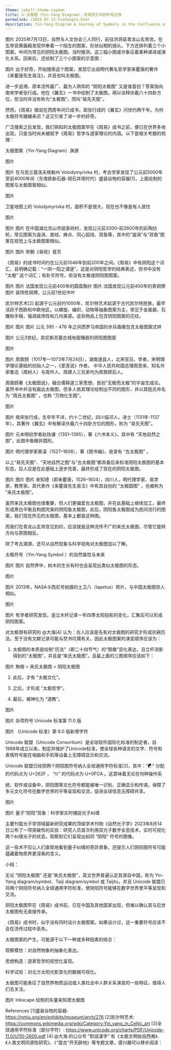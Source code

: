 ```yaml
---
theme: jekyll-theme-cayman
title: ࿊ 太极图（Yin-Yang Diagram）：文明交汇中的符号之旅
permalink: /2025-07-13-YinYangtu.html
description: Yin-Yang Diagram A Journey of Symbols in the Confluence of Civilizations
---
```



图片
2025年7月13日，自然与人文协会三人同行，前往洪洞县青龙山玄帝宫。在玄帝宫黄籙殿发现供奉着一个陌生的图案，形状似相机镜头。下方还排列着三个小图案，中间为常见的阴阳太极图。当时推测，这三幅小图或许象征着某种递进或演化关系。回来后，还绘制了三个小图案的示意图：

图片
出于好奇，开始搜索这个图案，发现它出自明代著名哲学家来瞿唐的著作《来瞿唐先生易注》，并且也叫太极图。

进一步追溯，原本流传最广、最为人熟知的 “阴阳太极图” 又是谁首创？答案指向南宋学者张行成。他在《翼玄》一书中绘制了太极图，用以诠释伏羲六十四卦方位，但当时并没有称为“太极图”，而叫“易先天图”。

然而，《周易》据说在西周年间已成书，距张行成的《翼玄》问世约两千年。为何太极符号姗姗来迟？这又引发了进一步的好奇。

广泛搜索之后发现，我们熟知的太极图案早在《周易》成书之前，便已在世界多地出现，只是当时尚未被赋予《周易》哲学与道家理论的内涵。以下是相关考据的梳理：



太极图案（Yin-Yang Diagram）渊源

图片

图片
在乌克兰基洛夫格勒州 Volodymyrivka 村，考古学家发现了公元前5000年至前4000年间（东南欧新石器-铜石并用时代）盛装谷物的容器[1]，上面绘制的图案与太极图案相似。

图片

卫星地图上的 Volodymyrivka 村，面积不是很大，现在也不像是有人居住



图片

图片
图片
在中国湖北京山市屈家岭村，发现公元前3300–前2600年的彩陶纺轮，常见图案为漩涡、直线、麻点、同心弧线、双鱼等，其中的“漩涡”与“双鱼”图案在视觉上与太极图案相似。



图片
图片
宋朝《易经》首页

《周易》的成书时间约在公元前1046年到前200年之间。《周易》中有阴阳这个词汇，且明确记载：“一阴一阳之谓道”，这是对阴阳哲学的经典表述，但书中没有 “太极” 这个词汇；有卦爻符号，但没有太极或阴阳图图案。



图片
图片
法国发现公元前400年的圆盘胸针
图片
法国发现公元前400年的青铜牌
图片
装饰性铜牌，公元前1世纪中叶

凯尔特艺术[2] 起源于公元前约1000年，凯尔特艺术起源于古代凯尔特民族，最早活跃于西欧和中欧地区。以螺旋、编织、动物等抽象图案为主，常见于金属器、石雕和手稿，强调装饰性和几何美感。这些物品上包含阴阳图案的花纹。


图片
图片
图片
公元 395 - 476 年之间西罗马帝国的步兵盾徽包含太极图案式样

图片
公元3世纪，突尼斯苏塞古城地面镶嵌的阴阳图图案



图片



图片
周敦颐（1017年—1073年7月24日），湖南道县人，北宋官员、学者，宋明理学理论基础的创始人之一，《爱莲说》作者。 中华人民共和国总理周恩来、知名作家鲁迅（周树人）与周作人、周建人三兄弟均为周敦颐后人。

周敦颐著《太极图说》，融合儒释道三家思想，首创“无极而太极”的宇宙生成论。虽然书中并没有画出太极图，但多人依其理论绘制出不同的图形，并以其姓氏命名为 “周氏太极图” ，也称 “万物化生图”。



图片

图片
南宋张行成，生卒年不详，约十二世纪，四川临邛人，进士（1131年-1137年）。其著作《翼玄》中有解读伏羲六十四卦方位的图形，称为 “易先天图”。


图片
元末明初学者赵㧑谦（1351–1395），著《六书本义》，其中有 “天地自然之图”，此图中鱼眼非圆形。



图片
明代理学家章潢（1527–1608），著《图书编》，收录有 “古太极图” 。

以上“易先天图”、“天地自然之图”与“古太极图”都具备后来标准阴阳太极图的基本形态，后人应是在此基础上逐步完善，最终形成了现在的阴阳太极图。



图片
图片
图片
来知德（即来瞿唐，1526–1604），四川人，明代理学家、易学家，教育家。其代表作《来瞿唐先生易注》中有其自创的 “太极圆图” ，也被称为  “来氏太极图”。

虽然来氏太极图也很重要，但人们更偏爱古太极图，并在此基础上继续加工，最终形成黑白平衡且构图完美的阴阳鱼太极图，此后，阴阳鱼太极图成为民间流行的图案，我们现在所见的太极图，基本上都是这种图。

而我们在青龙山玄帝宫见到的，应该就是这种流传不广的来氏太极图，尽管它旋转方向与原图相反。



除了考古溯源，还可从自然现象与科学视角对太极图加以了解。



太极符号（Yin-Yang Symbol ）的自然属性与未来

图片
图片
自然界中，树木的生长有时也会呈现出类似太极图的形态。



图片

图片
2013年，NASA卡西尼号拍摄的土卫八（Iapetus）照片，与中国太极图惊人相似。

图片


图片
有学者研究发现，竖立木杆记录一年四季太阳投影的变化，汇集后可以形成阴阳图案。

对太极很有研究的 @大海[4]  认为：古人应该是先有对太极图的研究才形成农耕历法。至于没有文献记录可能与焚书坑儒有关。因此太极图案的演变顺序应该为：

1. 太极图的本质是绘制“历法”（即二十四节气）的“图像”显化表达，且立杆测影得到的“太极图”，并且是“来氏太极图”。且最上面的三图顺序应该如下：

图片
無極 > 来氏太极图 > 阴阳太极图

2. 此后，才有 “太极文化”。

3. 之后，才形成 “太极哲学”。

4. 最后，被神化为 “道教”。



图片

图片
杂项符号 Unicode 标准第 11.0 版

图片
《Unicode 标准》第 6.0 版新增字符

Unicode 联盟（Unicode Consortium）是全球软件国际化标准的制定者，自1988年成立以来，制定并维护了Unicode标准，使全球各种语言的文字、符号和表情符号能在电脑和手机等设备上无障碍显示和交流。

Unicode 联盟已经把两个阴阳图符号纳入全球通用字符标准[3]，其中：“☯” 分配的代码点为 U+262F ， “࿊” 的代码点为 U+0FCA 。这意味着无论在何种操作系统、软件或设备中，阴阳图等文化符号都能被唯一识别、正确显示和传递。保障了多元文化符号在数字世界的平等呈现和交流，促进全球信息无障碍共享。



图片

图片
量子“阴阳”现象：科学家实时捕捉光子纠缠

主要刊载光子学领域最新研究成果的顶级学术刊物《自然光子学》2023年8月14日公布了一项突破性的实验：研究人员首次利用双光子数字全息技术，实时可视化两个纠缠光子的状态，观察到它们呈现出如同 “阴阳” 符号的图像。

这一技术不仅让人们直观地看到量子纠缠的奇异景象，还提示人们阴阳图符号可能蕴藏着物质界更深奥的含义。





小结：

无论 “阴阳太极图” 还是“来氏太极图”，英文世界普遍认定其源自中国，称为 Yin-Yang diagram/symbol、Taiji diagram/symbol 或 Taijitu，并且 Unicode 联盟已将两个阴阳符号纳入全球通用字符标准，使阴阳符号能够在数字世界里平等呈现和交流。

阴阳太极图早在《周易》成书前，已在中国及其他国家出现，但难以确认其与后世太极图有无直接传承。

《周易》成书时，似乎没有同时设计太极图案。如果设计过，这一重要符号应该不会在流传过程中丢失。

太极图案的产生，可能源于以下一种或多种因素的结合：

观察模仿：对自然物象的抽象化表达。

思想构造：道家哲学的视觉化呈现。

科学试验：对北方太阳光影变化的数据可视化。

太极图可能表征了自然界物质运动或人类社会中人群关系演变的一些特征，值得人们去关注。



图片
Inkscape 绘制的矢量来知德太极图

References
[1]盛装谷物的容器: https://nmiu.org/en/exhibits/museum/arch/276
[2]凯尔特艺术: https://commons.wikimedia.org/wiki/Category:Yin_yang_in_Celtic_art
[3]全球通用字符标准（部分字符）: https://www.unicode.org/charts/PDF/Unicode-11.0/U110-2600.pdf
[4] @大海 的公众号 “對話漢字” 有《太极文明始自西夷》、《人类文明同源性研究》、《“盘古”开天辟地》等专题文章，感兴趣可以移步阅读：
